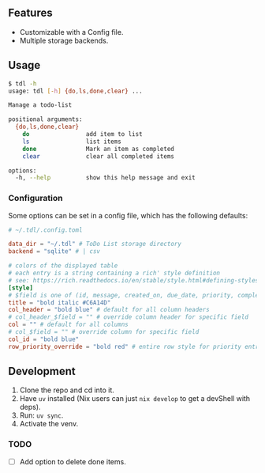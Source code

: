 ## Features

- Customizable with a Config file.
- Multiple storage backends.

## Usage

```sh
$ tdl -h
usage: tdl [-h] {do,ls,done,clear} ...

Manage a todo-list

positional arguments:
  {do,ls,done,clear}
    do                add item to list
    ls                list items
    done              Mark an item as completed
    clear             clear all completed items

options:
  -h, --help          show this help message and exit
```

### Configuration

Some options can be set in a config file, which has the following defaults:

```toml
# ~/.tdl/.config.toml

data_dir = "~/.tdl" # ToDo List storage directory
backend = "sqlite" # | csv

# colors of the displayed table
# each entry is a string containing a rich' style definition
# see: https://rich.readthedocs.io/en/stable/style.html#defining-styles
[style]
# $field is one of (id, message, created_on, due_date, priority, completed_one)
title = "bold italic #C6A14D"
col_header = "bold blue" # default for all column headers
# col_header_$field = "" # override column header for specific field
col = "" # default for all columns
# col_$field = "" # override column for specific field
col_id = "bold blue"
row_priority_override = "bold red" # entire row style for priority entries

```

## Development

1. Clone the repo and cd into it.
2. Have `uv` installed (Nix users can just `nix develop` to get a devShell with deps).
3. Run: `uv sync`.
4. Activate the venv.

### TODO

- [ ] Add option to delete done items.
